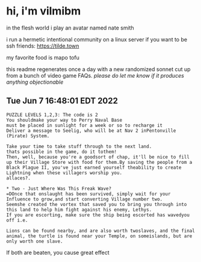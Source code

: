 # hi, i'm vilmibm

in the flesh world i play an avatar named nate smith

i run a hermetic intentional community on a linux server if you want to be ssh friends: https://tilde.town

my favorite food is mapo tofu

this readme regenerates once a day with a new randomized sonnet cut up from a bunch of video game FAQs.
_please do let me know if it produces anything objectionable_

## Tue Jun  7 16:48:01 EDT 2022

    PUZZLE LEVELS 1,2,3: The code is 2
    You shouldmake your way to Perry Naval Base
    must be placed in sunlight for a week or so to recharge it
    Deliver a message to Seelig, who will be at Nav 2 inPentonville (Pirate) System.
    
    Take your time to take stuff through to the next land.
    thats possible in the game, do it tothem!
    Then, well, because you're a goodsort of chap, it'll be nice to fill up their Village Store with food for them.By saving the people from a Black Plague II, you've just earned yourself theability to create Lightning when these villagers worship you.
    allaces?.
    
    * Two - Just Where Was This Freak Wave?
    =DOnce that onslaught has been survived, simply wait for your Influence to grow,and start converting Village number two.
    Seemshe created the vortex that saved you to bring you through into this land to help him fight against his enemy, Lethys.
    If you are escorting, make sure the ship being escorted has wavedyou off i.e.
    
    Lions can be found nearby, and are also worth twoslaves, and the final animal, the turtle is found near your Temple, on someislands, but are only worth one slave.
     If both are beaten, you cause great effect
